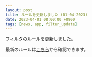 ```yaml
---
layout: post
title: ルールを更新しました (01-04-2023)
date: 2023-04-01 08:00:00 +0900
tags: [news, app, filter_update]
---
```


フィルタのルールを更新しました。

最新のルールは[こちら](https://github.com/kittytail/BlockerRules)から確認できます。
